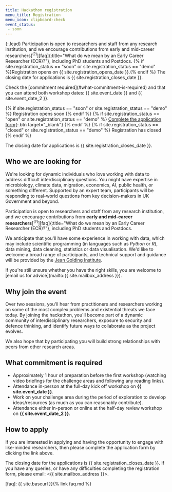 ```yaml
---
title: Hackathon registration
menu_title: Registration
menu_icon: clipboard-check
event_status:
 - soon
---
```


{:.lead}
Participation is open to researchers and staff from any research institution, and we encourage contributions from early and mid-career researchers[<sup>(?)</sup>][faq]{:title="What do we mean by an Early Career Researcher (ECR)?"}, including PhD students and Postdocs.
{% if site.registration_status == "soon" or site.registration_status == "demo" %}Registration opens on {{ site.registration_opens_date }}.{% endif %}
The closing date for applications is {{ site.registration_closes_date }}.

<div class="aside" markdown="1">
Check the [commitment required](#what-commitment-is-required) and that you can attend both workshop dates: {{ site.event_date }} and {{ site.event_date_2 }}.

{% if site.registration_status == "soon" or site.registration_status == "demo" %}
  <a class="btn disabled">Registration opens soon</a>
{% endif %}
{% if site.registration_status == "open" or site.registration_status == "demo" %}
  [Complete the application form](https://forms.office.com/e/Yi7abz3bbF){:.btn target="_blank"}
{% endif %}
{% if site.registration_status == "closed" or site.registration_status == "demo" %}
  <a class="btn disabled">Registration has closed</a>
{% endif %}

The closing date for applications is {{ site.registration_closes_date }}.
</div>

## Who we are looking for

We're looking for dynamic individuals who love working with data to address difficult interdisciplinary questions.
You might have expertise in microbiology, climate data, migration, economics, AI, public health, or something different.
Supported by an expert team, participants will be responding to real-world questions from key decision-makers in UK Government and beyond.

Participation is open to researchers and staff from any research institution, and we encourage contributions from **early and mid-career researchers**[<sup>(?)</sup>][faq]{:title="What do we mean by an Early Career Researcher (ECR)?"}, including PhD students and Postdocs.

We anticipate that you'll have some experience in working with data, which may include scientific programming (in languages such as _Python_ or _R_), data mining, data cleaning, statistics or data visualisation.
We'd like to welcome a broad range of participants, and technical support and guidance will be provided by the [Jean Golding Institute](https://bristol.ac.uk/golding/).

If you're still unsure whether you have the right skills, you are welcome to [email us for advice](mailto:{{ site.mailbox_address }}).

## Why join the event

Over two sessions, you'll hear from practitioners and researchers working on some of the most complex problems and existential threats we face today.
By joining the hackathon, you'll become part of a dynamic community of interdisciplinary researchers, exposure to security and defence thinking, and identify future ways to collaborate as the project evolves.

We also hope that by participating you will build strong relationships with peers from other research areas. 

## What commitment is required

- Approximately 1 hour of preparation before the first workshop (watching video briefings for the challenge areas and following any reading links).
- Attendance in-person at the full-day kick off workshop on **{{ site.event_date }}**.
- Work on your challenge area during the period of exploration to develop ideas/resources (as much as you can reasonably contribute).
- Attendance either in-person or online at the half-day review workshop on **{{ site.event_date_2 }}**.

## How to apply

If you are interested in applying and having the opportunity to engage with like-minded researchers, then please complete the application form by clicking the link above.

The closing date for the applications is {{ site.registration_closes_date }}.
If you have any queries, or have any difficulties completing the registration form, please email: <{{ site.mailbox_address }}>.

[faq]: {{ site.baseurl }}{% link faq.md %}
